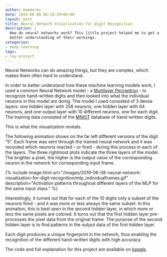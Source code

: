 ```yaml
---
author: mommermi
date: 2019-06-08 06:10:29+00:00
layout: post
title: Neural Network Visualization for Digit Recognition
description: |
  How do neural networks work? This little project helped me to get a
  better understanding of their workings.
categories:
- deep learning
tags:
- toy project
---
```


Neural Networks can do amazing things, but they are complex, which makes them often hard to understand.

In order to better understand how these machine learning models work, I used a common Neural Network model - a [Multilayer Perceptron](https://en.wikipedia.org/wiki/Multilayer_perceptron) - to recognize hand-written digits and then looked into what the individual neurons in this model are doing. The model I used consisted of 3 dense layers: one hidden layer with 256 neurons, one hidden layer with 64 neurons, and one output layer with 10 different neurons, one for each digit. The training data consisted of the [MNIST](https://en.wikipedia.org/wiki/MNIST_database) database of hand-written digits.

This is what the visualization reveals.

The following animation shows on the far left different versions of the digit "5". Each frame was sent through the trained neural network and it was recorded which neurons reacted - or fired - during this process in each of the layers. The three rightmost plots indicate the three layers of the model. The brighter a pixel, the higher is the output value of the corresponding neuron in the network for corresponding input frame.

{% include image.html url="/images/2019-06-08-neural-network-visualization-for-digit-recognition/mlp_individualframes.gif" description="Activation patterns throughout different layers of the MLP for the same input class." %}

Interestingly, it turned out that for each of the 10 digits only a subset of the neurons fired - and it was more or less always the same subset. In this animation, this is best seen in the second hidden layer, in which more or less the same pixels are colored. It turns out that the first hidden layer pre-processes the pixel data from the original frame. The purpose of the second hidden layer is to find patterns in the output data of the first hidden layer.

Each digit produces a unique fingerprint in the network, thus enabling the recognition of the different hand-written digits with high accuracy.

The code and full explanation for this project are available on [kaggle](https://www.kaggle.com/mommermi/mnist-neural-network-visualization).
